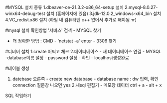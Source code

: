 #MYSQL 설치 종류
1.dbeaver-ce-21.3.2-x86_64-setup 설치
2.mysql-8.0.27-winx64-debug-test 설치 (홈페이지에 있음)
3.jdk-12.0.2_windows-x64_bin 설치
4.VC_redist.x86 설치 (하필 내 컴퓨터엔 c++ 없어서 추가로 해야됨 ㅠ)

#mysql 설치 확인방법
'서비스' 검색  - MYSQL 찾기
* 더 정확한 방법 :  CMD - 'netstat -a' enter - 3306 찾기


#디비버 설치
1.create 어쩌고 체크 
2.데이터베이스 - 새 데이터베이스 연결 - MYSQL
-database이름 설정 - password 설정 - 확인 - localhost생성완료

#테이블 생성
1. datebase 오른쪽 - create new database - database name : dw 입력, 확인
connection 질문창 나오면 yes 
2.새sql 편집기 - 메모장 데이터 ctrl + a - alt + x

SQL 작업하기


